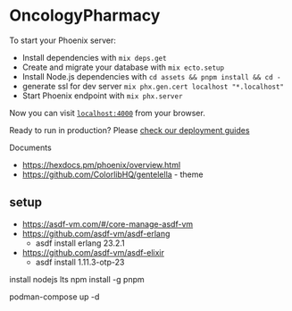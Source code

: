 # OncologyPharmacy

To start your Phoenix server:

  * Install dependencies with `mix deps.get`
  * Create and migrate your database with `mix ecto.setup`
  * Install Node.js dependencies with `cd assets && pnpm install && cd -`
  * generate ssl for dev server `mix phx.gen.cert localhost "*.localhost"`
  * Start Phoenix endpoint with `mix phx.server`

Now you can visit [`localhost:4000`](http://localhost:4000) from your browser.

Ready to run in production? Please [check our deployment guides](https://hexdocs.pm/phoenix/deployment.html)


Documents

* https://hexdocs.pm/phoenix/overview.html
* https://github.com/ColorlibHQ/gentelella - theme



## setup
- https://asdf-vm.com/#/core-manage-asdf-vm
- https://github.com/asdf-vm/asdf-erlang
  - asdf install erlang 23.2.1
- https://github.com/asdf-vm/asdf-elixir
  - asdf install 1.11.3-otp-23

install nodejs lts
npm install -g pnpm

podman-compose up -d



